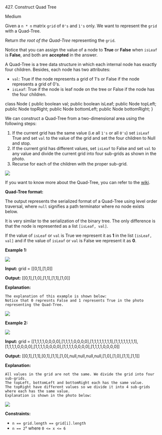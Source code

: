 ﻿427\. Construct Quad Tree

Medium

Given a `n * n` matrix `grid` of `0's` and `1's` only. We want to represent the `grid` with a Quad-Tree.

Return _the root of the Quad-Tree_ representing the `grid`.

Notice that you can assign the value of a node to **True** or **False** when `isLeaf` is **False**, and both are **accepted** in the answer.

A Quad-Tree is a tree data structure in which each internal node has exactly four children. Besides, each node has two attributes:

*   `val`: True if the node represents a grid of 1's or False if the node represents a grid of 0's.
*   `isLeaf`: True if the node is leaf node on the tree or False if the node has the four children.

class Node { public boolean val; public boolean isLeaf; public Node topLeft; public Node topRight; public Node bottomLeft; public Node bottomRight; }

We can construct a Quad-Tree from a two-dimensional area using the following steps:

1.  If the current grid has the same value (i.e all `1's` or all `0's`) set `isLeaf` True and set `val` to the value of the grid and set the four children to Null and stop.
2.  If the current grid has different values, set `isLeaf` to False and set `val` to any value and divide the current grid into four sub-grids as shown in the photo.
3.  Recurse for each of the children with the proper sub-grid.

![](https://assets.leetcode.com/uploads/2020/02/11/new_top.png)

If you want to know more about the Quad-Tree, you can refer to the [wiki](https://en.wikipedia.org/wiki/Quadtree).

**Quad-Tree format:**

The output represents the serialized format of a Quad-Tree using level order traversal, where `null` signifies a path terminator where no node exists below.

It is very similar to the serialization of the binary tree. The only difference is that the node is represented as a list `[isLeaf, val]`.

If the value of `isLeaf` or `val` is True we represent it as **1** in the list `[isLeaf, val]` and if the value of `isLeaf` or `val` is False we represent it as **0**.

**Example 1:**

![](https://assets.leetcode.com/uploads/2020/02/11/grid1.png)

**Input:** grid = \[\[0,1\],\[1,0\]\]

**Output:** \[\[0,1\],\[1,0\],\[1,1\],\[1,1\],\[1,0\]\]

**Explanation:**

    The explanation of this example is shown below:
    Notice that 0 represnts False and 1 represents True in the photo representing the Quad-Tree.

![](https://assets.leetcode.com/uploads/2020/02/12/e1tree.png) 

**Example 2:**

![](https://assets.leetcode.com/uploads/2020/02/12/e2mat.png)

**Input:** grid = \[\[1,1,1,1,0,0,0,0\],\[1,1,1,1,0,0,0,0\],\[1,1,1,1,1,1,1,1\],\[1,1,1,1,1,1,1,1\],\[1,1,1,1,0,0,0,0\],\[1,1,1,1,0,0,0,0\],\[1,1,1,1,0,0,0,0\],\[1,1,1,1,0,0,0,0\]\]

**Output:** \[\[0,1\],\[1,1\],\[0,1\],\[1,1\],\[1,0\],null,null,null,null,\[1,0\],\[1,0\],\[1,1\],\[1,1\]\]

**Explanation:**

    All values in the grid are not the same. We divide the grid into four sub-grids.
    The topLeft, bottomLeft and bottomRight each has the same value.
    The topRight have different values so we divide it into 4 sub-grids where each has the same value.
    Explanation is shown in the photo below:
    
![](https://assets.leetcode.com/uploads/2020/02/12/e2tree.png) 

**Constraints:**

*   `n == grid.length == grid[i].length`
*   <code>n == 2<sup>x</sup></code> where `0 <= x <= 6`